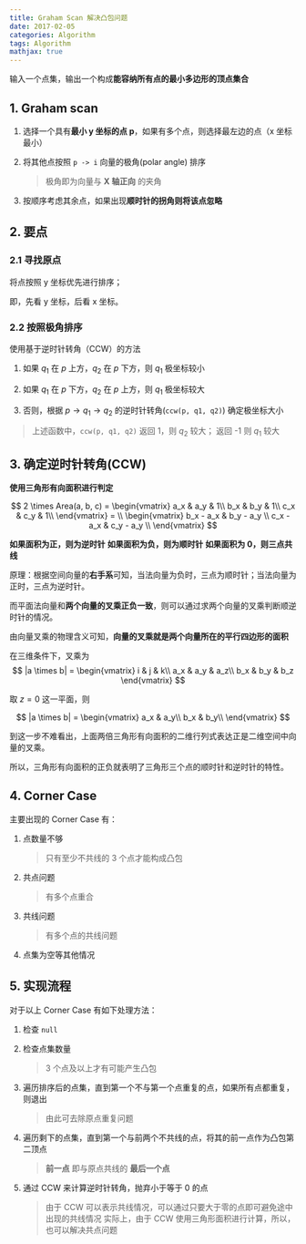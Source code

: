 ---
title: Graham Scan 解决凸包问题
date: 2017-02-05
categories: Algorithm
tags: Algorithm
mathjax: true---

输入一个点集，输出一个构成**能容纳所有点的最小多边形的顶点集合**

## 1. Graham scan

1. 选择一个具有**最小 y 坐标的点 p**，如果有多个点，则选择最左边的点（x 坐标最小）


2. 将其他点按照 `p -> i` 向量的极角(polar angle) 排序

    > 极角即为向量与 **X 轴正向** 的夹角

3. 按顺序考虑其余点，如果出现**顺时针的拐角则将该点忽略**


<!-- more -->

## 2. 要点

### 2.1 寻找原点

将点按照 y 坐标优先进行排序；

即，先看 y 坐标，后看 x 坐标。


### 2.2 按照极角排序

使用基于逆时针转角（CCW）的方法

1. 如果 $q_1$ 在 $p$ 上方，$q_2$ 在 $p$ 下方，则 $q_1$ 极坐标较小

2. 如果 $q_1$ 在 $p$ 下方，$q_2$ 在 $p$ 上方，则 $q_1$ 极坐标较大

3. 否则，根据 $p \to q_1 \to q_2$ 的逆时针转角(`ccw(p, q1, q2)`) 确定极坐标大小

> 上述函数中，`ccw(p, q1, q2)` 返回 1，则 $q_2$ 较大；
返回 -1 则 $q_1$ 较大

## 3. 确定逆时针转角(CCW)

**使用三角形有向面积进行判定**

$$
2 \times Area(a, b, c) =
\begin{vmatrix}
a_x & a_y & 1\\
b_x & b_y & 1\\
c_x & c_y & 1\\
\end{vmatrix}
= \\
\begin{vmatrix}
b_x - a_x & b_y - a_y \\
c_x - a_x & c_y - a_y \\
\end{vmatrix}
$$

**如果面积为正，则为逆时针**
**如果面积为负，则为顺时针**
**如果面积为 0，则三点共线**

原理：根据空间向量的**右手系**可知，当法向量为负时，三点为顺时针；当法向量为正时，三点为逆时针。

而平面法向量和**两个向量的叉乘正负一致**，则可以通过求两个向量的叉乘判断顺逆时针的情况。

由向量叉乘的物理含义可知，**向量的叉乘就是两个向量所在的平行四边形的面积**

在三维条件下，叉乘为
$$
|a \times b| =
\begin{vmatrix}
i & j & k\\
a_x & a_y & a_z\\
b_x & b_y & b_z
\end{vmatrix}
$$

取 $z = 0$ 这一平面，则

$$
|a \times b| =
\begin{vmatrix}
a_x & a_y\\
b_x & b_y\\
\end{vmatrix}
$$

到这一步不难看出，上面两倍三角形有向面积的二维行列式表达正是二维空间中向量的叉乘。

所以，三角形有向面积的正负就表明了三角形三个点的顺时针和逆时针的特性。




## 4. Corner Case

主要出现的 Corner Case 有：

1. 点数量不够

    > 只有至少不共线的 3 个点才能构成凸包

1. 共点问题

    > 有多个点重合

2. 共线问题

    > 有多个点的共线问题

4. 点集为空等其他情况

## 5. 实现流程

对于以上 Corner Case 有如下处理方法：

1. 检查 `null`



2. 检查点集数量

    > 3 个点及以上才有可能产生凸包


3. 遍历排序后的点集，直到第一个不与第一个点重复的点，如果所有点都重复，则退出

    > 由此可去除原点重复问题


4. 遍历剩下的点集，直到第一个与前两个不共线的点，将其的前一点作为凸包第二顶点

    > **前一点** 即与原点共线的 **最后一个点**


5. 通过 CCW 来计算逆时针转角，抛弃小于等于 0 的点

    > 由于 CCW 可以表示共线情况，可以通过只要大于零的点即可避免途中出现的共线情况
    > 实际上，由于 CCW 使用三角形面积进行计算，所以，也可以解决共点问题
